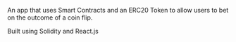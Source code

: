 An app that uses Smart Contracts and an ERC20 Token to allow users to bet on the outcome of a coin flip.  

Built using Solidity and React.js